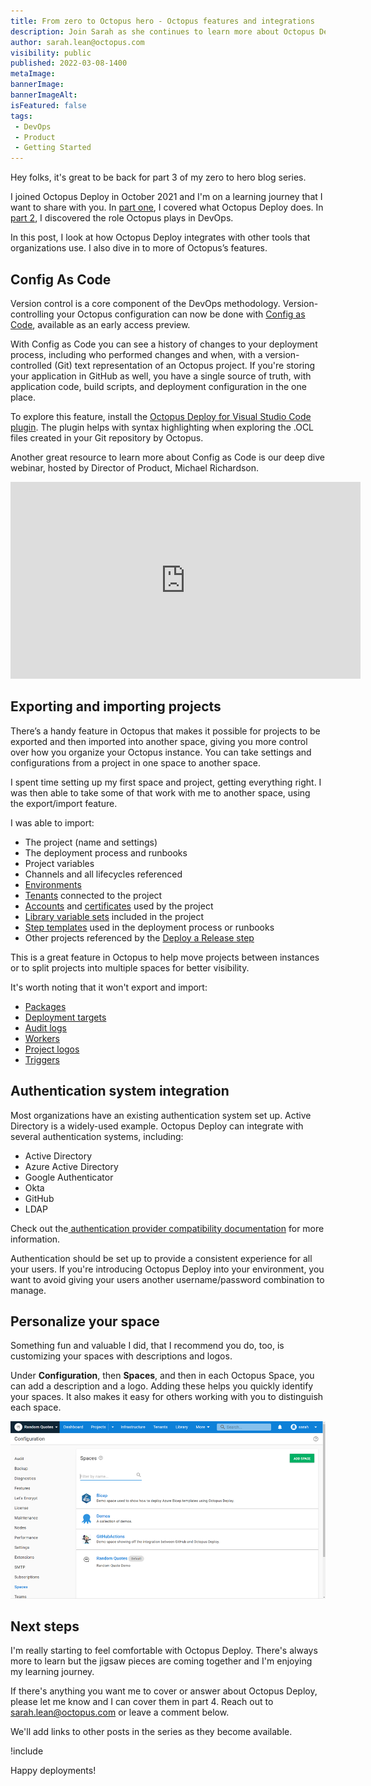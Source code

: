 ```yaml
---
title: From zero to Octopus hero - Octopus features and integrations
description: Join Sarah as she continues to learn more about Octopus Deploy. In this post, Sarah looks at more Octopus features and integrations with other tools.
author: sarah.lean@octopus.com
visibility: public
published: 2022-03-08-1400
metaImage: 
bannerImage: 
bannerImageAlt: 
isFeatured: false
tags:
 - DevOps
 - Product
 - Getting Started
---
```


Hey folks, it's great to be back for part 3 of my zero to hero blog series. 

I joined Octopus Deploy in October 2021 and I'm on a learning journey that I want to share with you.  In [part one](https://octopus.com/blog/zero-to-octopus-hero-part-1), I covered what Octopus Deploy does. In [part 2](https://octopus.com/blog/zero-to-octopus-hero-part-2), I discovered the role Octopus plays in DevOps. 

In this post, I look at how Octopus Deploy integrates with other tools that organizations use. I also dive in to more of Octopus’s features. 


## Config As Code

Version control is a core component of the DevOps methodology. Version-controlling your Octopus configuration can now be done with [Config as Code](https://octopus.com/blog/config-as-code-eap), available as an early access preview. 

With Config as Code you can see a history of changes to your deployment process, including who performed changes and when, with a version-controlled (Git) text representation of an Octopus project. If you're storing your application in GitHub as well, you have a single source of truth, with application code, build scripts, and deployment configuration in the one place. 

To explore this feature, install the [Octopus Deploy for Visual Studio Code plugin](https://marketplace.visualstudio.com/items?itemName=octopusdeploy.vscode-octopusdeploy). The plugin helps with syntax highlighting when exploring the .OCL files created in your Git repository by Octopus. 

Another great resource to learn more about Config as Code is our deep dive webinar, hosted by Director of Product, Michael Richardson. 

<iframe width="560" height="315" src="https://www.youtube.com/embed/oZfxlbpSP14" title="YouTube video player" frameborder="0" allow="accelerometer; autoplay; clipboard-write; encrypted-media; gyroscope; picture-in-picture" allowfullscreen></iframe>


## Exporting and importing projects

There’s a handy feature in Octopus that makes it possible for projects to be exported and then imported into another space, giving you more control over how you organize your Octopus instance. You can take settings and configurations from a project in one space to another space. 

I spent time setting up my first space and project, getting everything right. I was then able to take some of that work with me to another space, using the export/import feature.

I was able to import: 

* The project (name and settings)
* The deployment process and runbooks
* Project variables
* Channels and all lifecycles referenced
* [Environments](https://octopus.com/docs/projects/export-import#environments)
* [Tenants](https://octopus.com/docs/projects/export-import#tenants) connected to the project
* [Accounts](https://octopus.com/docs/projects/export-import#accounts) and [certificates](https://octopus.com/docs/projects/export-import#certificates) used by the project
* [Library variable sets](https://octopus.com/docs/projects/export-import#library-variable-sets) included in the project
* [Step templates](https://octopus.com/docs/projects/export-import#step-templates) used in the deployment process or runbooks
* Other projects referenced by the [Deploy a Release step](https://octopus.com/docs/projects/coordinating-multiple-projects/deploy-release-step)

This is a great feature in Octopus to help move projects between instances or to split projects into multiple spaces for better visibility.  

It's worth noting that it won't export and import: 

* [Packages](https://octopus.com/docs/projects/export-import#packages)
* [Deployment targets](https://octopus.com/docs/projects/export-import#deployment-targets)
* [Audit logs](https://octopus.com/docs/projects/export-import#audit-logs)
* [Workers](https://octopus.com/docs/projects/export-import#workers)
* [Project logos](https://octopus.com/docs/projects/export-import#project-logos)
* [Triggers](https://octopus.com/docs/projects/export-import#triggers)

## Authentication system integration

Most organizations have an existing authentication system set up. Active Directory is a widely-used example.  Octopus Deploy can integrate with several authentication systems, including:

- Active Directory
- Azure Active Directory
- Google Authenticator
- Okta
- GitHub
- LDAP  

Check out the[ authentication provider compatibility documentation](https://octopus.com/docs/security/authentication/auth-provider-compatibility) for more information. 

Authentication should be set up to provide a consistent experience for all your users.  If you're introducing Octopus Deploy into your environment, you want to avoid giving your users another username/password combination to manage. 

## Personalize your space

Something fun and valuable I did, that I recommend you do, too, is customizing your spaces with descriptions and logos.

Under **Configuration**, then **Spaces**, and then in each Octopus Space, you can add a description and a logo. Adding these helps you quickly identify your spaces. It also makes it easy for others working with you to distinguish each space. 

![Octopus Deploy Spaces Personalized](spaces.png)

## Next steps

I'm really starting to feel comfortable with Octopus Deploy. There's always more to learn but the jigsaw pieces are coming together and I'm enjoying my learning journey.

If there's anything you want me to cover or answer about Octopus Deploy, please let me know and I can cover them in part 4. Reach out to [sarah.lean@octopus.com](mailto:sarah.lean@octopus.com) or leave a comment below.

We'll add links to other posts in the series as they become available.

!include <zero-to-hero>

Happy deployments!